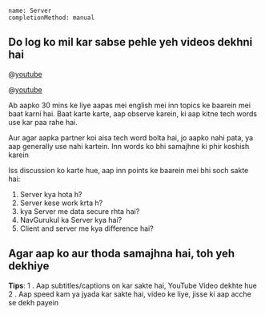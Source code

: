 ```ngMeta
name: Server
completionMethod: manual
```

## Do log ko mil kar sabse pehle yeh videos dekhni hai

@[youtube](cxdsNQXFFDk&t=105s)


@[youtube](zN29NHUy7g0)



Ab aapko 30 mins ke liye aapas mei english mei inn topics ke baarein mei baat karni hai.
Baat karte karte, aap observe karein, ki aap kitne tech words use kar paa rahe hai.

Aur agar aapka partner koi aisa tech word bolta hai, jo aapko nahi pata, ya aap generally use nahi kartein. Inn words ko bhi samajhne ki phir koshish karein

Iss discussion ko karte hue, aap inn points ke baarein mei bhi soch sakte hai:

1. Server kya hota h?
2. Server  kese work krta h?
3. kya Server me data secure rhta hai?
4. NavGurukul ka Server kya hai?
5. Client and server me kya difference hai?




## Agar aap ko aur thoda samajhna hai, toh yeh dekhiye

**Tips**:
1 . Aap subtitles/captions on kar sakte hai, YouTube Video dekhte hue
2 . Aap speed kam ya jyada kar sakte hai, video ke liye, jisse ki aap acche se dekh payein

